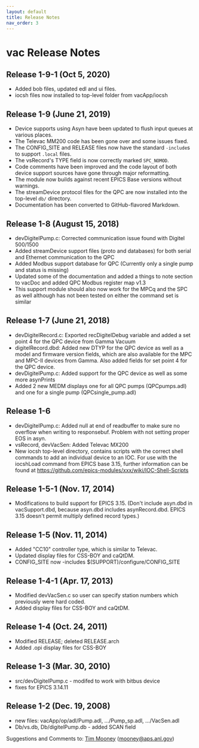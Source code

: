 ```yaml
---
layout: default
title: Release Notes
nav_order: 3
---
```



# vac Release Notes

## Release 1-9-1 (Oct 5, 2020)

  * Added bob files, updated edl and ui files.
  * iocsh files now installed to top-level folder from vacApp/iocsh

## Release 1-9 (June 21, 2019)

  * Device supports using Asyn have been updated to flush input queues at various places.
  * The Televac MM200 code has been gone over and some issues fixed.
  * The CONFIG_SITE and RELEASE files now have the standard `-include`s to support `.local` files.
  * The vsRecord's TYPE field is now correctly marked `SPC_NOMOD`.
  * Code comments have been improved and the code layout of both device support sources have gone through major reformatting.
  * The module now builds against recent EPICS Base versions without warnings.
  * The streamDevice protocol files for the QPC are now installed into the top-level `db/` directory.
  * Documentation has been converted to GitHub-flavored Markdown.

## Release 1-8 (August 15, 2018)

  * devDigitelPump.c: Corrected communication issue found with Digitel
500/1500
  * Added streamDevice support files (proto and databases) for both
serial and Ethernet communication to the QPC
  * Added Modbus support database for QPC (Currently only a single pump
and status is missing)
  * Updated some of the documentation and added a things to note section
to vacDoc and added QPC Modbus register map v1.3
  * This support module should also now work for the MPCq and the SPC as
well although has not been tested on either the command set is similar

## Release 1-7 (June 21, 2018)

  * devDigitelRecord.c: Exported recDigitelDebug variable and added a
set point 4 for the QPC device from Gamma Vacuum
  * digitelRecord.dbd: Added new DTYP for the QPC device as well as a
model and firmware version fields, which are also available for the MPC and
MPC-II devices from Gamma. Also added fields for set point 4 for the QPC
device.
  * devDigitelPump.c: Added support for the QPC device as well as some
more asynPrints
  * Added 2 new MEDM displays one for all QPC pumps (QPCpumps.adl) and
one for a single pump (QPCsingle_pump.adl)

## Release 1-6

  * devDigitelPump.c: Added null at end of readbuffer to make sure no overflow when writing to responsebuf. Problem with not setting proper EOS in asyn.
  * vsRecord, devVacSen: Added Televac MX200
  * New iocsh top-level directory, contains scripts with the correct shell commands to add an individual device to an IOC. For use with the iocshLoad command from EPICS base 3.15, further information can be found at <https://github.com/epics-modules/xxx/wiki/IOC-Shell-Scripts>

## Release 1-5-1 (Nov. 17, 2014)

  * Modifications to build support for EPICS 3.15. (Don't include asyn.dbd in vacSupport.dbd, because asyn.dbd includes asynRecord.dbd. EPICS 3.15 doesn't permit multiply defined record types.)

## Release 1-5 (Nov. 11, 2014)

  * Added "CC10" controller type, which is similar to Televac.
  * Updated display files for CSS-BOY and caQtDM.
  * CONFIG_SITE now -includes $(SUPPORT)/configure/CONFIG_SITE

## Release 1-4-1 (Apr. 17, 2013)

  * Modified devVacSen.c so user can specify station numbers which previously were hard coded.
  * Added display files for CSS-BOY and caQtDM.

## Release 1-4 (Oct. 24, 2011)

  * Modified RELEASE; deleted RELEASE.arch
  * Added .opi display files for CSS-BOY

## Release 1-3 (Mar. 30, 2010)

  * src/devDigitelPump.c - modifed to work with bitbus device
  * fixes for EPICS 3.14.11

## Release 1-2 (Dec. 19, 2008)

  * new files: vacApp/op/adl/Pump.adl, .../Pump_sp.adl, .../VacSen.adl
  * Db/vs.db, Db/digitelPump.db - added SCAN field

Suggestions and Comments to:
[Tim Mooney](mailto:mooney@aps.anl.gov) (mooney@aps.anl.gov)

